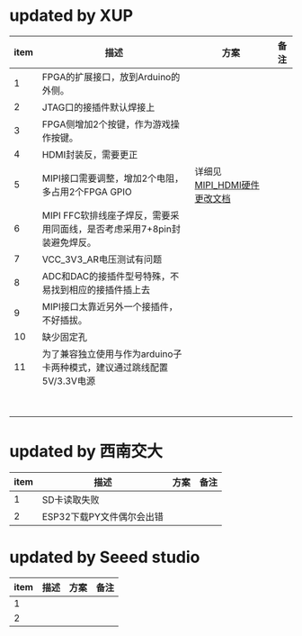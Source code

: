# updated by XUP
| item | 描述 | 方案 |   备注   |
| ---- | ---- | ---- | ---- |
|   1  |  FPGA的扩展接口，放到Arduino的外侧。    |      |      |
|   2  | JTAG口的接插件默认焊接上 |      |      |
|   3  | FPGA侧增加2个按键，作为游戏操作按键。 |      |      |
|   4  | HDMI封装反，需要更正 |      |      |
|   5  | MIPI接口需要调整，增加2个电阻，多占用2个FPGA GPIO | 详细见[MIPI_HDMI硬件更改文档](../issues_doc/MIPI_HDMI.md) |      |
|   6  | MIPI FFC软排线座子焊反，需要采用同面线，是否考虑采用7+8pin封装避免焊反。 |      |      |
|   7  | VCC_3V3_AR电压测试有问题 |      |      |
|   8  | ADC和DAC的接插件型号特殊，不易找到相应的接插件插上去 |      |      |
|   9  | MIPI接口太靠近另外一个接插件，不好插拔。 |      |      |
|  10  | 缺少固定孔 |      |      |
| 11 | 为了兼容独立使用与作为arduino子卡两种模式，建议通过跳线配置5V/3.3V电源 |      |      |
|      |      |      |      |
|      |      |      |      |
|      |      |      |      |
|      |      |      |      |
|      |      |      |      |
|      |      |      |      |
|      |      |      |      |
|      |      |      |      |




# updated by 西南交大
| item | 描述 | 方案 |   备注   |
| ---- | ---- | ---- | ---- |
|   1  |  SD卡读取失败  |      |      |
|   2  | ESP32下载PY文件偶尔会出错 |      |      |




# updated by Seeed studio
| item | 描述 | 方案 |   备注   |
| ---- | ---- | ---- | ---- |
| 1    |      |      |      |
| 2    |      |      |      |